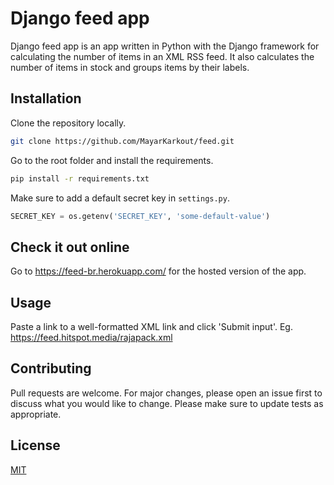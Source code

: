 # Django feed app

Django feed app is an app written in Python with the Django framework for calculating the number of items in an XML RSS feed.
It also calculates the number of items in stock and groups items by their labels.

## Installation

Clone the repository locally.
```bash
git clone https://github.com/MayarKarkout/feed.git
```
Go to the root folder and install the requirements.
```bash
pip install -r requirements.txt
```
Make sure to add a default secret key in ```settings.py```.
```python
SECRET_KEY = os.getenv('SECRET_KEY', 'some-default-value')
```

## Check it out online

Go to https://feed-br.herokuapp.com/ for the hosted version of the app.

## Usage

Paste a link to a well-formatted XML link and click 'Submit input'.
Eg. https://feed.hitspot.media/rajapack.xml


## Contributing
Pull requests are welcome. For major changes, please open an issue first to discuss what you would like to change.
Please make sure to update tests as appropriate.

## License
[MIT](https://choosealicense.com/licenses/mit/)